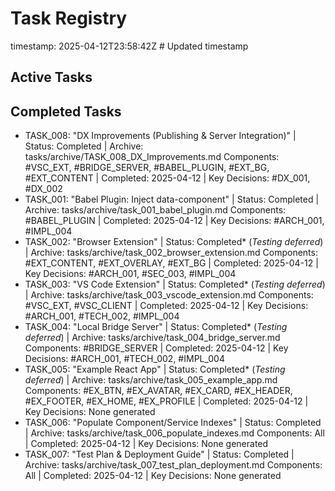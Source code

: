 # Task Registry
timestamp: 2025-04-12T23:58:42Z # Updated timestamp

## Active Tasks

## Completed Tasks
- TASK_008: "DX Improvements (Publishing & Server Integration)" | Status: Completed | Archive: tasks/archive/TASK_008_DX_Improvements.md
  Components: #VSC_EXT, #BRIDGE_SERVER, #BABEL_PLUGIN, #EXT_BG, #EXT_CONTENT | Completed: 2025-04-12 | Key Decisions: #DX_001, #DX_002
- TASK_001: "Babel Plugin: Inject data-component" | Status: Completed | Archive: tasks/archive/task_001_babel_plugin.md
  Components: #BABEL_PLUGIN | Completed: 2025-04-12 | Key Decisions: #ARCH_001, #IMPL_004
- TASK_002: "Browser Extension" | Status: Completed* (*Testing deferred*) | Archive: tasks/archive/task_002_browser_extension.md
  Components: #EXT_CONTENT, #EXT_OVERLAY, #EXT_BG | Completed: 2025-04-12 | Key Decisions: #ARCH_001, #SEC_003, #IMPL_004
- TASK_003: "VS Code Extension" | Status: Completed* (*Testing deferred*) | Archive: tasks/archive/task_003_vscode_extension.md
  Components: #VSC_EXT, #VSC_CLIENT | Completed: 2025-04-12 | Key Decisions: #ARCH_001, #TECH_002, #IMPL_004
- TASK_004: "Local Bridge Server" | Status: Completed* (*Testing deferred*) | Archive: tasks/archive/task_004_bridge_server.md
  Components: #BRIDGE_SERVER | Completed: 2025-04-12 | Key Decisions: #ARCH_001, #TECH_002, #IMPL_004
- TASK_005: "Example React App" | Status: Completed* (*Testing deferred*) | Archive: tasks/archive/task_005_example_app.md
  Components: #EX_BTN, #EX_AVATAR, #EX_CARD, #EX_HEADER, #EX_FOOTER, #EX_HOME, #EX_PROFILE | Completed: 2025-04-12 | Key Decisions: None generated
- TASK_006: "Populate Component/Service Indexes" | Status: Completed | Archive: tasks/archive/task_006_populate_indexes.md
  Components: All | Completed: 2025-04-12 | Key Decisions: None generated
- TASK_007: "Test Plan & Deployment Guide" | Status: Completed | Archive: tasks/archive/task_007_test_plan_deployment.md
  Components: All | Completed: 2025-04-12 | Key Decisions: None generated
<!-- List completed tasks here as the project progresses -->
